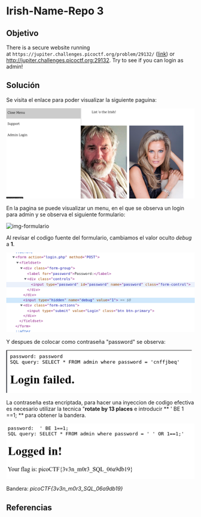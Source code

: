 # Irish-Name-Repo 3
## Objetivo
There is a secure website running at `https://jupiter.challenges.picoctf.org/problem/29132/` ([link](https://jupiter.challenges.picoctf.org/problem/29132/)) or http://jupiter.challenges.picoctf.org:29132. Try to see if you can login as admin!
## Solución 
Se visita el enlace para poder visualizar la siguiente paguina:

![img-index](../Irish-Name-Repo_1/img-index.png)

En la pagina se puede visualizar un menu, en el que se observa un login para admin y se observa el siguiente formulario:

![img-formulario](img-formulario.png)

Al revisar el codigo fuente del formulario, cambiamos el valor oculto *debug* a **1**.

![img-code](img-c0de.png)

Y despues de colocar como contraseña "password" se observa:

![img-sql](img-sql.png)

La contraseña esta encriptada, para hacer una inyeccion de codigo efectiva es necesario utilizar la tecnica "**rotate by 13 places** e introducir  ** ' BE 1 \=\=1; ** para obtener la bandera.

![iimg-bandera](img-bandera.png)

Bandera: *picoCTF{3v3n_m0r3_SQL_06a9db19}*
## Referencias